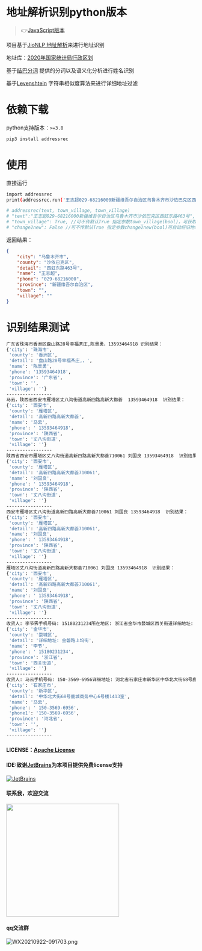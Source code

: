 # 地址解析识别python版本
> 👉[JavaScript版本](https://github.com/wzc570738205/smartParsePro)

项目基于[JioNLP 地址解析](https://github.com/dongrixinyu/JioNLP/wiki/Gadget-%E8%AF%B4%E6%98%8E%E6%96%87%E6%A1%A3#user-content-%E5%9C%B0%E5%9D%80%E8%A7%A3%E6%9E%90)来进行地址识别

地址库：[2020年国家统计局行政区划](http://www.stats.gov.cn/tjsj/tjbz/tjyqhdmhcxhfdm/2020)

基于[结巴分词](https://github.com/fxsjy/jieba) 提供的分词以及语义化分析进行姓名识别

基于[Levenshtein](https://github.com/Levenshtein) 字符串相似度算法来进行详细地址过滤

# 依赖下载
python支持版本：`>=3.8`

```bash
pip3 install addressrec
```
# 使用
直接运行
```bash
import addressrec
print(addressrec.run('王志超029-68216000新疆维吾尔自治区乌鲁木齐市沙依巴克区西虹东路463号', True, False))

# addressrec(text, town_village, town_village)
# "text":"王志超029-68216000新疆维吾尔自治区乌鲁木齐市沙依巴克区西虹东路463号",
# "town_village": True, //可不传默认True 指定参数town_village(bool)，可获取乡镇、村、社区两级详细地名 
# "change2new": False //可不传默认True 指定参数change2new(bool)可自动将旧地址转换为新地址
```

返回结果：
```json
{
    "city": "乌鲁木齐市",
    "county": "沙依巴克区",
    "detail": "西虹东路463号",
    "name": "王志超",
    "phone": "029-68216000",
    "province": "新疆维吾尔自治区",
    "town": "",
    "village": ""
}
```

# 识别结果测试
```bash
广东省珠海市香洲区盘山路28号幸福茶庄,陈景勇，13593464918 识别结果：
{'city': '珠海市',
 'county': '香洲区',
 'detail': '盘山路28号幸福茶庄,，',
 'name': '陈景勇',
 'phone': '13593464918',
 'province': '广东省',
 'town': '',
 'village': ''}
-----------------
马云，陕西省西安市雁塔区丈八沟街道高新四路高新大都荟  13593464918  识别结果：
{'city': '西安市',
 'county': '雁塔区',
 'detail': '高新四路高新大都荟',
 'name': '马云',
 'phone': ' 13593464918',
 'province': '陕西省',
 'town': '丈八沟街道',
 'village': ''}
-----------------
陕西省西安市雁塔区丈八沟街道高新四路高新大都荟710061 刘国良 13593464918  识别结果：
{'city': '西安市',
 'county': '雁塔区',
 'detail': '高新四路高新大都荟710061',
 'name': '刘国良',
 'phone': ' 13593464918',
 'province': '陕西省',
 'town': '丈八沟街道',
 'village': ''}
-----------------
西安市雁塔区丈八沟街道高新四路高新大都荟710061 刘国良 13593464918  识别结果：
{'city': '西安市',
 'county': '雁塔区',
 'detail': '高新四路高新大都荟710061',
 'name': '刘国良',
 'phone': ' 13593464918',
 'province': '陕西省',
 'town': '丈八沟街道',
 'village': ''}
-----------------
雁塔区丈八沟街道高新四路高新大都荟710061 刘国良 13593464918  识别结果：
{'city': '西安市',
 'county': '雁塔区',
 'detail': '高新四路高新大都荟710061',
 'name': '刘国良',
 'phone': ' 13593464918',
 'province': '陕西省',
 'town': '丈八沟街道',
 'village': ''}
-----------------
收货人: 李节霁手机号码: 15180231234所在地区: 浙江省金华市婺城区西关街道详细地址: 金磐路上坞街 识别结果：
{'city': '金华市',
 'county': '婺城区',
 'detail': '详细地址: 金磐路上坞街',
 'name': '李节',
 'phone': ' 15180231234',
 'province': '浙江省',
 'town': '西关街道',
 'village': ''}
-----------------
收货人: 马云手机号码: 150-3569-6956详细地址: 河北省石家庄市新华区中华北大街68号鹿城商务中心6号楼1413室 识别结果：
{'city': '石家庄市',
 'county': '新华区',
 'detail': '中华北大街68号鹿城商务中心6号楼1413室',
 'name': '马云',
 'phone': ' 150-3569-6956',
 'phone1': '150-3569-6956',
 'province': '河北省',
 'town': '',
 'village': ''}
-----------------
```
#### LICENSE：[Apache License](https://github.com/wzc570738205/smartParsePro/blob/master/LICENSE)
#### IDE:致谢[JetBrains](https://www.jetbrains.com/?from=smartParsePro)为本项目提供免费license支持
[![JetBrains](http://cdn.wangzc.wang/LOGO-1.png)](https://www.jetbrains.com/?from=smartParsePro)
#### 联系我，欢迎交流
<img src="https://user-images.githubusercontent.com/33707245/211184007-971089c8-bdea-4d99-80d9-78de2fd59e01.png" width="300px">

#### qq交流群

![WX20210922-091703.png](https://cdn.wangzc.wang/uPic/WX20210922-09170315%20.png)
